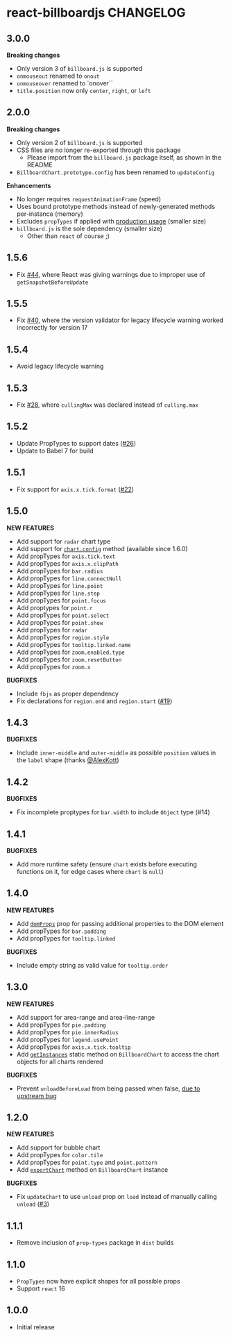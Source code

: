 # react-billboardjs CHANGELOG

## 3.0.0

**Breaking changes**

- Only version 3 of `billboard.js` is supported
- `onmouseout` renamed to `onout`
- `onmouseover` renamed to `onover``
- `title.position` now only `center`, `right`, or `left`

## 2.0.0

**Breaking changes**

- Only version 2 of `billboard.js` is supported
- CSS files are no longer re-exported through this package
  - Please import from the `billboard.js` package itself, as shown in the README
- `BillboardChart.prototype.config` has been renamed to `updateConfig`

**Enhancements**

- No longer requires `requestAnimationFrame` (speed)
- Uses bound prototype methods instead of newly-generated methods per-instance (memory)
- Excludes `propTypes` if applied with [production usage](./README.md#production-usage) (smaller size)
- `billboard.js` is the sole dependency (smaller size)
  - Other than `react` of course ;)

## 1.5.6

- Fix [#44](https://github.com/planttheidea/react-billboardjs/issues/44), where React was giving warnings due to improper use of `getSnapshotBeforeUpdate`

## 1.5.5

- Fix [#40](https://github.com/planttheidea/react-billboardjs/pull/40), where the version validator for legacy lifecycle warning worked incorrectly for version 17

## 1.5.4

- Avoid legacy lifecycle warning

## 1.5.3

- Fix [#28](https://github.com/planttheidea/react-billboardjs/pull/28), where `cullingMax` was declared instead of `culling.max`

## 1.5.2

- Update PropTypes to support dates ([#26](https://github.com/planttheidea/react-billboardjs/pull/26))
- Update to Babel 7 for build

## 1.5.1

- Fix support for `axis.x.tick.format` ([#22](https://github.com/planttheidea/react-billboardjs/pull/22))

## 1.5.0

**NEW FEATURES**

- Add support for `radar` chart type
- Add support for [`chart.config`](https://naver.github.io/billboard.js/release/latest/doc/Chart.html#config) method (available since 1.6.0)
- Add propTypes for `axis.tick.text`
- Add propTypes for `axis.x.clipPath`
- Add propTypes for `bar.radius`
- Add propTypes for `line.connectNull`
- Add propTypes for `line.point`
- Add propTypes for `line.step`
- Add propTypes for `point.focus`
- Add proptypes for `point.r`
- Add propTypes for `point.select`
- Add propTypes for `point.show`
- Add propTypes for `radar`
- Add propTypes for `region.style`
- Add propTypes for `tooltip.linked.name`
- Add propTypes for `zoom.enabled.type`
- Add propTypes for `zoom.resetButton`
- Add propTypes for `zoom.x`

**BUGFIXES**

- Include `fbjs` as proper dependency
- Fix declarations for `region.end` and `region.start` ([#19](https://github.com/planttheidea/react-billboardjs/pull/19))

## 1.4.3

**BUGFIXES**

- Include `inner-middle` and `outer-middle` as possible `position` values in the `label` shape (thanks [@AlexKott](https://github.com/AlexKott))

## 1.4.2

**BUGFIXES**

- Fix incomplete proptypes for `bar.width` to include `Object` type (#14)

## 1.4.1

**BUGFIXES**

- Add more runtime safety (ensure `chart` exists before executing functions on it, for edge cases where `chart` is `null`)

## 1.4.0

**NEW FEATURES**

- Add [`domProps`](README.md#domprops) prop for passing additional properties to the DOM element
- Add propTypes for `bar.padding`
- Add propTypes for `tooltip.linked`

**BUGFIXES**

- Include empty string as valid value for `tooltip.order`

## 1.3.0

**NEW FEATURES**

- Add support for area-range and area-line-range
- Add propTypes for `pie.padding`
- Add propTypes for `pie.innerRadius`
- Add propTypes for `legend.usePoint`
- Add propTypes for `axis.x.tick.tooltip`
- Add [`getInstances`](README.md#getinstances) static method on `BillboardChart` to access the chart objects for all charts rendered

**BUGFIXES**

- Prevent `unloadBeforeLoad` from being passed when false, [due to upstream bug](https://github.com/naver/billboard.js/issues/321)

## 1.2.0

**NEW FEATURES**

- Add support for bubble chart
- Add propTypes for `color.tile`
- Add propTypes for `point.type` and `point.pattern`
- Add [`exportChart`](README.md#exportchart) method on `BillboardChart` instance

**BUGFIXES**

- Fix `updateChart` to use `unload` prop on `load` instead of manually calling `unload` ([#3](https://github.com/planttheidea/react-billboardjs/pull/3))

## 1.1.1

- Remove inclusion of `prop-types` package in `dist` builds

## 1.1.0

- `PropTypes` now have explicit shapes for all possible props
- Support `react` 16

## 1.0.0

- Initial release
